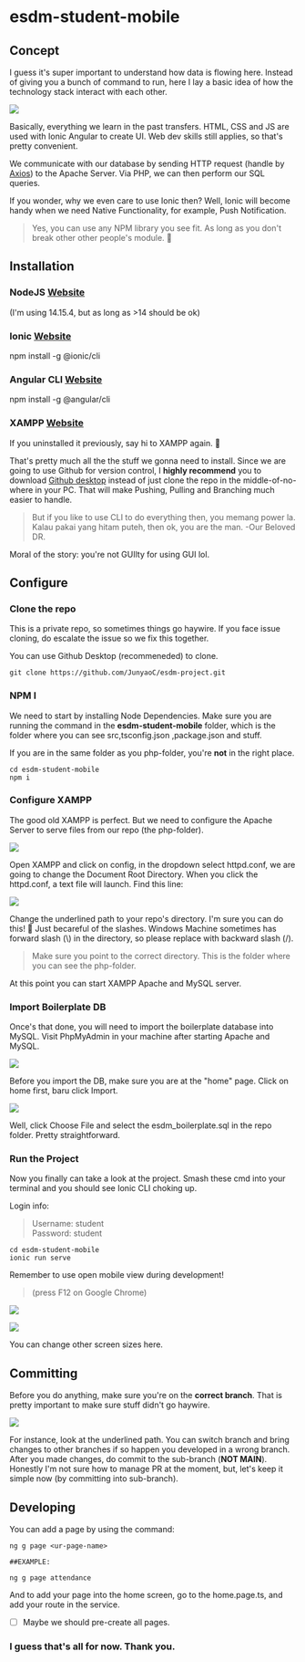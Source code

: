 # esdm-student-mobile
 
## Concept

I guess it's super important to understand how data is flowing here. Instead of giving you a bunch of command to run, here I lay a basic idea of how the technology stack interact with each other.

![](doc_img/1.png)

Basically, everything we learn in the past transfers. HTML, CSS and JS are used with Ionic Angular to create UI. Web dev skills still applies, so that's pretty convenient.

We communicate with our database by sending HTTP request (handle by [Axios](https://github.com/axios/axios)) to the Apache Server. Via PHP, we can then perform our SQL queries.

If you wonder, why we even care to use Ionic then? Well, Ionic will become handy when we need Native Functionality, for example, Push Notification.
 
 > Yes, you can use any NPM library you see fit. As long as you don't break other other people's module. 👲

## Installation

### NodeJS [Website](https://nodejs.org/en/download/)
(I'm using 14.15.4, but as long as >14 should be ok)

### Ionic [Website](https://ionicframework.com/getting-started)
npm install -g @ionic/cli


### Angular CLI [Website](https://angular.io/cli)
npm install -g @angular/cli


### XAMPP [Website](https://www.apachefriends.org/download.html)
If you uninstalled it previously, say hi to XAMPP again. 🤣

That's pretty much all the the stuff we gonna need to install. Since we are going to use Github for version control, I **highly recommend** you to download [Github desktop](https://desktop.github.com/) instead of just clone the repo in the middle-of-no-where in your PC. That will make Pushing, Pulling and Branching much easier to handle.

> But if you like to use CLI to do everything then, you memang power la. Kalau pakai yang hitam puteh, then ok, you are the man. -Our Beloved DR.

Moral of the story: you're not GUIlty for using GUI lol.

## Configure

### Clone the repo
This is a private repo, so sometimes things go haywire. If you face issue cloning, do escalate the issue so we fix this together.

You can use Github Desktop (recommeneded) to clone.

```
git clone https://github.com/JunyaoC/esdm-project.git
```

### NPM I
We need to start by installing Node Dependencies. Make sure you are running the command in the **esdm-student-mobile** folder, which is the folder where you can see src,tsconfig.json ,package.json and stuff.

If you are in the same folder as you php-folder, you're **not** in the right place.

```
cd esdm-student-mobile
npm i
```

### Configure XAMPP
The good old XAMPP is perfect. But we need to configure the Apache Server to serve files from our repo (the php-folder).

![](doc_img/2.png)

Open XAMPP and click on config, in the dropdown select httpd.conf, we are going to change the Document Root Directory. When you click the httpd.conf, a text file will launch. Find this line:

![](doc_img/3.png)

Change the underlined path to your repo's directory. I'm sure you can do this! 💪 Just becareful of the slashes. Windows Machine sometimes has forward slash (\\) in the directory, so please replace with backward slash (/).

> Make sure you point to the correct directory. This is the folder where you can see the php-folder.

At this point you can start XAMPP Apache and MySQL server.

### Import Boilerplate DB

Once's that done, you will need to import the boilerplate database into MySQL. Visit PhpMyAdmin in your machine after starting Apache and MySQL.

![](doc_img/4.png)

Before you import the DB, make sure you are at the "home" page. Click on home first, baru click Import.

![](doc_img/5.png)

Well, click Choose File and select the esdm_boilerplate.sql in the repo folder. Pretty straightforward.

### Run the Project

Now you finally can take a look at the project. Smash these cmd into your terminal and you should see Ionic CLI choking up.

Login info:
> Username: student <br>
 Password: student

```
cd esdm-student-mobile
ionic run serve
```
Remember to use open mobile view during development!

> (press F12 on Google Chrome)

![](doc_img/6.png)

![](doc_img/7.png)

You can change other screen sizes here.

## Committing

Before you do anything, make sure you're on the **correct branch**.
That is pretty important to make sure stuff didn't go haywire.

![](doc_img/8.png)

For instance, look at the underlined path. You can switch branch and bring changes to other branches if so happen you developed in a wrong branch. After you made changes, do commit to the sub-branch (**NOT MAIN**). Honestly I'm not sure how to manage PR at the moment, but, let's keep it simple now (by committing into sub-branch).


## Developing

You can add a page by using the command:
```
ng g page <ur-page-name>

##EXAMPLE:

ng g page attendance
```
And to add your page into the home screen, go to the home.page.ts, and add your route in the service.

- [ ] Maybe we should pre-create all pages.



### I guess that's all for now. Thank you.

